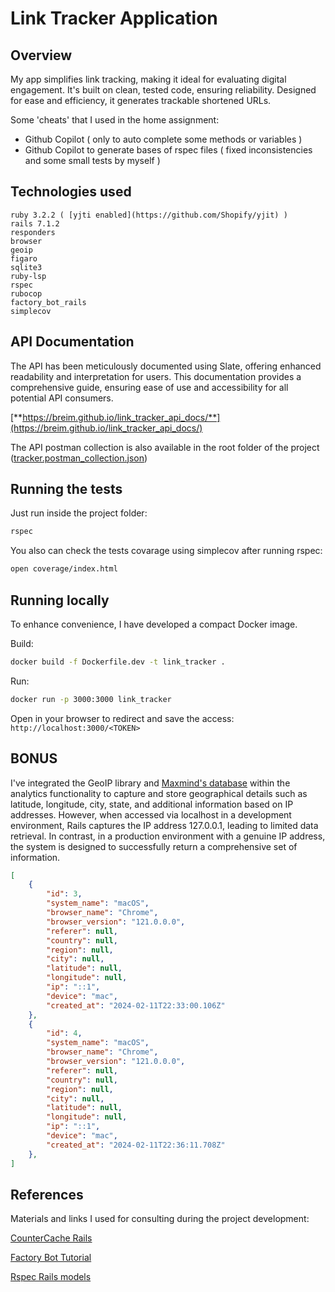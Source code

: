 
# Link Tracker Application

## Overview

My app simplifies link tracking, making it ideal for evaluating digital engagement. It's built on clean, tested code, ensuring reliability. Designed for ease and efficiency, it generates trackable shortened URLs. 

Some 'cheats' that I used in the home assignment:
- Github Copilot ( only to auto complete some methods or variables )
- Github Copilot to generate bases of rspec files ( fixed inconsistencies and some small tests by myself )


## Technologies used
```
ruby 3.2.2 ( [yjti enabled](https://github.com/Shopify/yjit) )
rails 7.1.2
responders
browser
geoip
figaro
sqlite3
ruby-lsp
rspec
rubocop
factory_bot_rails
simplecov
```

## API Documentation

The API has been meticulously documented using Slate, offering enhanced readability and interpretation for users. This documentation provides a comprehensive guide, ensuring ease of use and accessibility for all potential API consumers.

[**https://breim.github.io/link_tracker_api_docs/**](https://breim.github.io/link_tracker_api_docs/)

The API postman collection is also available in the root folder of the project ([tracker.postman_collection.json](https://github.com/breim/link_tracker/blob/main/tracker.postman_collection.json))

## Running the tests

Just run inside the project folder:
```bash
rspec
```

You also can check the tests covarage using simplecov after running rspec:

```bash
open coverage/index.html
```

## Running locally

To enhance convenience, I have developed a compact Docker image.

Build:
```bash
docker build -f Dockerfile.dev -t link_tracker .
```

Run:
```bash
docker run -p 3000:3000 link_tracker
```

Open in your browser to redirect and save the access:
``http://localhost:3000/<TOKEN>``



## BONUS
  
I've integrated the GeoIP library and [Maxmind's database](https://dev.maxmind.com/geoip/geolite2-free-geolocation-data) within the analytics functionality to capture and store geographical details such as latitude, longitude, city, state, and additional information based on IP addresses. However, when accessed via localhost in a development environment, Rails captures the IP address 127.0.0.1, leading to limited data retrieval. In contrast, in a production environment with a genuine IP address, the system is designed to successfully return a comprehensive set of information.

```json
[
	{
		"id": 3,
		"system_name": "macOS",
		"browser_name": "Chrome",
		"browser_version": "121.0.0.0",
		"referer": null,
		"country": null,
		"region": null,
		"city": null,
		"latitude": null,
		"longitude": null,
		"ip": "::1",
		"device": "mac",
		"created_at": "2024-02-11T22:33:00.106Z"
	},
	{
		"id": 4,
		"system_name": "macOS",
		"browser_name": "Chrome",
		"browser_version": "121.0.0.0",
		"referer": null,
		"country": null,
		"region": null,
		"city": null,
		"latitude": null,
		"longitude": null,
		"ip": "::1",
		"device": "mac",
		"created_at": "2024-02-11T22:36:11.708Z"
	},
]
```


## References

Materials and links I used for consulting during the project development:

[CounterCache Rails](https://blog.appsignal.com/2018/06/19/activerecords-counter-cache.html)

[Factory Bot Tutorial](https://semaphoreci.com/community/tutorials/working-effectively-with-data-factories-using-factorygirl)

[Rspec Rails models](https://remimercier.com/how-to-test-rails-models-with-rspec/)
